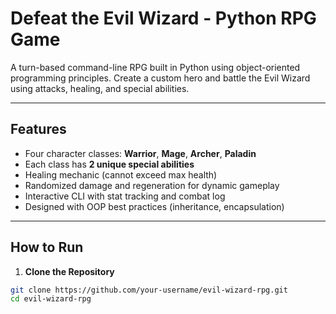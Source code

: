 # Defeat the Evil Wizard - Python RPG Game

A turn-based command-line RPG built in Python using object-oriented programming principles. Create a custom hero and battle the Evil Wizard using attacks, healing, and special abilities.

---

## Features

-  Four character classes: **Warrior**, **Mage**, **Archer**, **Paladin**
-  Each class has **2 unique special abilities**
-  Healing mechanic (cannot exceed max health)
-  Randomized damage and regeneration for dynamic gameplay
-  Interactive CLI with stat tracking and combat log
-  Designed with OOP best practices (inheritance, encapsulation)

---

##  How to Run

1. **Clone the Repository**  
```bash
git clone https://github.com/your-username/evil-wizard-rpg.git
cd evil-wizard-rpg
